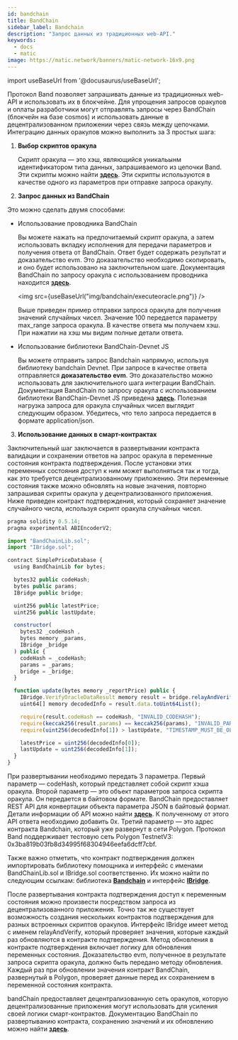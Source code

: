 ```yaml
---
id: bandchain
title: BandChain
sidebar_label: Bandchain
description: "Запрос данных из традиционных web-API."
keywords:
  - docs
  - matic
image: https://matic.network/banners/matic-network-16x9.png
---
```

import useBaseUrl from '@docusaurus/useBaseUrl';

Протокол Band позволяет запрашивать данные из традиционных web-API и использовать их в блокчейне. Для упрощения запросов оракулов и оплаты разработчики могут отправлять запросы через BandChain (блокчейн на базе cosmos) и использовать данные в децентрализованном приложении через связь между цепочками. Интеграцию данных оракулов можно выполнить за 3 простых шага:

1. **Выбор скриптов оракула**

    Скрипт оракула — это хэш, являющийся уникальынм идентификатором типа данных, запрашиваемого из цепочки Band. Эти скрипты можно найти [**здесь**](https://guanyu-devnet.cosmoscan.io/oracle-scripts). Эти скрипты используются в качестве одного из параметров при отправке запроса оракулу.

2. **Запрос данных из BandChain**

Это можно сделать двумя способами:

- Использование проводника BandChain

    Вы можете нажать на предпочитаемый скрипт оракула, а затем использовать вкладку исполнения для передачи параметров и получения ответа от BandChain. Ответ будет содержать результат и доказательство evm. Это доказательство необходимо скопировать, и оно будет использовано на заключительном шаге. Документация BandChain по запросу оракула с использованием проводника находится [**здесь**](https://docs.bandchain.org/dapp-developers/requesting-data-from-bandchain/requesting-data-via-explorer).

    <img src={useBaseUrl("img/bandchain/executeoracle.png")} />

    Выше приведен пример отправки запроса оракула для получения значений случайных чисел. Значение 100 передается параметру max_range запроса оракула. В качестве ответа мы получаем хэш. При нажатии на хэш мы видим полные детали ответа.

- Использование библиотеки BandChain-Devnet JS

    Вы можете отправить запрос Bandchain напрямую, используя библиотеку bandchain Devnet. При запросе в качестве ответа отправляется **доказательство evm**. Это доказательство можно использовать для заключительного шага интеграции BandChain. Документация BandChain по запросу оракула с использованием библиотеки BandChain-Devnet JS приведена [**здесь**](https://docs.bandchain.org/dapp-developers/requesting-data-from-bandchain/requesting-data-via-js-library). Полезная нагрузка запроса для оракула случайных чисел выглядит следующим образом. Убедитесь, что тело запроса передается в формате application/json.

3. **Использование данных в смарт-контрактах**

  Заключительный шаг заключается в развертывании контракта валидации и сохранении ответов на запрос оракула в переменные состояния контракта подтверждения. После установки этих переменных состояния доступ к ним может выполняться так и тогда, как это требуется децентрализованному приложению. Эти переменные состояния также можно обновлять на новые значения, повторно запрашивая скрипты оракула у децентрализованного приложения. Ниже приведен контракт подтверждения, который сохраняет значение случайного числа, используя скрипт оракула случайных чисел.

  ```jsx
  pragma solidity 0.5.14;
  pragma experimental ABIEncoderV2;

  import "BandChainLib.sol";
  import "IBridge.sol";

  contract SimplePriceDatabase {
    using BandChainLib for bytes;

    bytes32 public codeHash;
    bytes public params;
    IBridge public bridge;

    uint256 public latestPrice;
    uint256 public lastUpdate;

    constructor(
      bytes32 _codeHash ,
      bytes memory _params,
      IBridge _bridge
    ) public {
      codeHash = _codeHash;
      params = _params;
      bridge = _bridge;
    }

    function update(bytes memory _reportPrice) public {
      IBridge.VerifyOracleDataResult memory result = bridge.relayAndVerify(_reportPrice);
      uint64[] memory decodedInfo = result.data.toUint64List();

      require(result.codeHash == codeHash, "INVALID_CODEHASH");
      require(keccak256(result.params) == keccak256(params), "INVALID_PARAMS");
      require(uint256(decodedInfo[1]) > lastUpdate, "TIMESTAMP_MUST_BE_OLDER_THAN_THE_LAST_UPDATE");

      latestPrice = uint256(decodedInfo[0]);
      lastUpdate = uint256(decodedInfo[1]);
    }
  }
  ```

  При развертывании необходимо передать 3 параметра. Первый параметр — codeHash, который представляет собой скрипт хэша оракула. Второй параметр — это объект параметров запроса скрипта оракула. Он передается в байтовом формате.  BandChain предоставляет REST API для конвертации объекта параметра JSON в байтовый формат. Детали информации об API можно найти [**здесь**](https://docs.bandchain.org/references/encoding-params). К полученному от этого API ответа необходимо добавить 0x. Третий параметр — это адрес контракта Bandchain, который уже развернут в сети Polygon. Протокол Band поддерживает тестовую сеть Polygon TestnetV3: 0x3ba819b03fb8d34995f68304946eefa6dcff7cbf.

  Также важно отметить, что контракт подтверждения должен импортировать библиотеку помощника и интерфейс с именами BandChainLib.sol и IBridge.sol соответственно. Их можно найти по следующим ссылкам: библиотека [**Bandchain**](https://docs.bandchain.org/references/bandchainlib-library)   и интерфейс [**IBridge**](https://docs.bandchain.org/references/ibridge-interface).

  После развертывания контракта подтверждения доступ к переменным состояния можно произвести посредством запроса из децентрализованного приложения. Точно так же существует возможность создания нескольких контрактов подтверждения для разных встроенных скриптов оракулов. Интерфейс IBridge имеет метод с именем relayAndVerify, который проверяет значения, которые каждый раз обновляются в контракте подтверждения. Метод обновления в контракте подтверждения включает логику для обновления переменных состояния. Доказательство evm, полученное в результате запроса скрипта оракула, должно быть передано методу обновления. Каждый раз при обновлении значения контракт BandChain, развернутый в Polygon, проверяет данные перед их сохранением в переменной состояния контракта.

  bandChain предоставляет децентрализованную сеть оракулов, которую децентрализованные приложения могут использовать для усиления своей логики смарт-контрактов. Документацию BandChain по развертыванию контракта, сохранению значений и их обновлению можно найти [**здесь**](https://docs.bandchain.org/dapp-developers/requesting-data-from-bandchain/requesting-data-via-js-library).